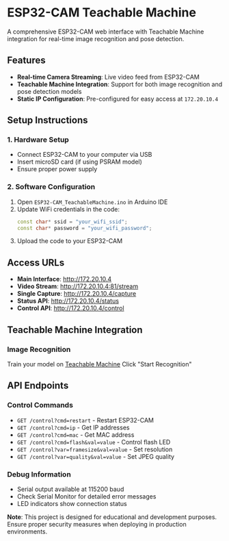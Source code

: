 # ESP32-CAM Teachable Machine

A comprehensive ESP32-CAM web interface with Teachable Machine integration for real-time image recognition and pose detection.

## Features

- **Real-time Camera Streaming**: Live video feed from ESP32-CAM
- **Teachable Machine Integration**: Support for both image recognition and pose detection models
- **Static IP Configuration**: Pre-configured for easy access at `172.20.10.4`

## Setup Instructions

### 1. Hardware Setup
- Connect ESP32-CAM to your computer via USB
- Insert microSD card (if using PSRAM model)
- Ensure proper power supply

### 2. Software Configuration
1. Open `ESP32-CAM_TeachableMachine.ino` in Arduino IDE
2. Update WiFi credentials in the code:
   ```cpp
   const char* ssid = "your_wifi_ssid";
   const char* password = "your_wifi_password";
   ```
3. Upload the code to your ESP32-CAM

## Access URLs

- **Main Interface**: http://172.20.10.4
- **Video Stream**: http://172.20.10.4:81/stream
- **Single Capture**: http://172.20.10.4/capture
- **Status API**: http://172.20.10.4/status
- **Control API**: http://172.20.10.4/control

## Teachable Machine Integration

### Image Recognition
Train your model on [Teachable Machine](https://teachablemachine.withgoogle.com/)
Click "Start Recognition"

##  API Endpoints

### Control Commands
- `GET /control?cmd=restart` - Restart ESP32-CAM
- `GET /control?cmd=ip` - Get IP addresses
- `GET /control?cmd=mac` - Get MAC address
- `GET /control?cmd=flash&val=value` - Control flash LED
- `GET /control?var=framesize&val=value` - Set resolution
- `GET /control?var=quality&val=value` - Set JPEG quality

### Debug Information
- Serial output available at 115200 baud
- Check Serial Monitor for detailed error messages
- LED indicators show connection status


**Note**: This project is designed for educational and development purposes. Ensure proper security measures when deploying in production environments.
